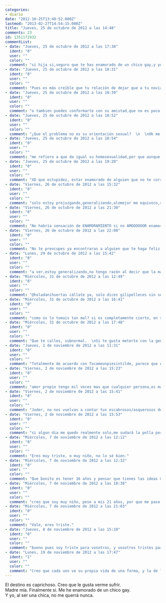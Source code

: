 ```yaml
---
categories:
- diario
date: "2012-10-25T13:48:52.000Z"
lastmod: "2013-02-27T14:54:15.000Z"
title: "Jueves, 25 de octubre de 2012 a las 14:48"
comments: 23
id: 1351172932
commentList:
- date: "Jueves, 25 de octubre de 2012 a las 17:38"
  ident: "0"
  user: ""
  color: ""
  comment: "si hija si,seguro que te has enamorado de un chico gay,y yo estoy enamorado de nicolas cage."
- date: "Jueves, 25 de octubre de 2012 a las 18:31"
  ident: "0"
  user: ""
  color: ""
  comment: "Pues es más creíble que tu relación de dejar que a tu novia se la folle to el barrio :)  \n  \nY sobre la entrada... mala suerte XD no puedes hacer nada salvo ponerte pene, quitarte pechos y hablar como un hombre."
- date: "Jueves, 25 de octubre de 2012 a las 18:39"
  ident: "0"
  user: ""
  color: ""
  comment: "o tambien puedes conformarte con su amistad,que no es poco,solo se diferencia en que con los amigos no hay sexo,y bueno ni siquiera en eso en mi caso,asi que mm.. solo se distingue en que no eres su favorita,pero bueno,podrias hacer grandes cosas con el,es que vamos a ver,que mas da que sea marica o hetero? si probablemente el problema no sea su orientacion sexual,sino mas bien que el a ti no te prefiera como persona,ya sea por tu filosofia de vida,o por tu forma de ser,o por lo tontita/inmadura que seas,o por mil cosas de este estilo,aunque no fuese marica tampoco podrias conquistarlo,la vida es asi de chunga,yo amo a Jolie tambien a mi manera,y nunca podré conquistarla.."
- date: "Jueves, 25 de octubre de 2012 a las 18:52"
  ident: "0"
  user: ""
  color: ""
  comment: "¿Que el problema no es su orientación sexual?  \n  \nOk me estás diciendo que sin ser homosexual podrías follarte y mantener una relación estable con un tío. Porque yo a mis mejores amigos pese a caerme muy bien no me los podría follar, la orientación sexual sí que es el problema dado a que por muy bien que le caiga no le puede atraer y por lo tanto si él no fuese homosexual probablemente (depende de como sea ella) lo podría conquistar."
- date: "Jueves, 25 de octubre de 2012 a las 18:54"
  ident: "0"
  user: ""
  color: ""
  comment: "me refiero a que da igual su homosexualidad,por que aunque fuese hetero,la tia no tiene posibilidades,es un chico con unas cualidades muy chulis,por eso ha enamorado a la chica,y la chica pues no es tan chuli,por que si fuese tan chuli no se enamoraria de un gay,sino que estaria enamorada de su precioso chico,asi que aunque el tio fuese hetero,pues la chica no tendria posibilidades."
- date: "Jueves, 25 de octubre de 2012 a las 19:20"
  ident: "0"
  user: ""
  color: ""
  comment: "XD que estupidez, estar enamorado de alguien que no te corresponde no significa que la otra persona sea más chuli o mejor que tú, ni mucho menos en este caso, lo mismo el chaval no es tan chuli como ella pero simplemente a ella le gusta, tienes una concepción del amor muy rara, que a mi no me mole Irene no me convierte en mejor que ella ni más chuli, y quien sabe, lo mismo al chaval le parece muy chuli y si fuese hetero saldría con ella pero simplemente no puede porque no le atrae dado a que no le gusta el sexo femenino.  \n  \nEl día en que alguien te mole y tú a esa persona no, no le va a hacer mejor que tú y viceversa."
- date: "Viernes, 26 de octubre de 2012 a las 15:32"
  ident: "0"
  user: ""
  color: ""
  comment: "solo estoy prejuzgando,generalizando,alomejor me equivoco,son solo opiniones,pero por lo general,cuando te enamoras de alguien,ese alguien es inalcanzable de por si,si no fuese inalcanzable entonces no habria esa sensacion de enamoramiento,los enamoramientos suelen ser no correspondidos,es pura estadistica,apostaría cinco euritos si fuese posible,a que ese tio no se interesaria nunca por esa chica,aunque fuese bi en vez de marica perdido,que tambien puede ser que el tio sea bi y la tia esta ni lo sepa,por que supongo que la tia no le habrá preguntado,no se,molaria discutir con la chica en si xD"
- date: "Viernes, 26 de octubre de 2012 a las 21:30"
  ident: "0"
  user: ""
  color: ""
  comment: "No habría sensación de ENAMORAMIENTO si no AMOOOOOOR enamoramiento es cuando te enamoras de alguien, amor de normal, es cuando es correspondido."
- date: "Viernes, 26 de octubre de 2012 a las 22:08"
  ident: "0"
  user: ""
  color: ""
  comment: "No te preocupes ya encontraras a alguien que te haga feliz, hay mucha vida por delante. Dale tiempo al tiempo.  \n  \nPor cierto, ¿cómo va a ser alguien mejor que otra persona porque otra se enamore de él? Cuando te enamoras de alguien, es porque encuentras algo bello en el interior de esa persona, que hace que te sientas más vivo/a que nunca. Siendo científicos, es un estado mental, nada tiene que ver con que la otra persona sea mejor. nadie, repito, NADIE es mejor que nadie( pero solo si no eres mala persona, si lo eres, cualquiera es mejor que tú, yo pienso)."
- date: "Lunes, 29 de octubre de 2012 a las 15:42"
  ident: "0"
  user: ""
  color: ""
  comment: "a ver,estoy generalizando,no tengo razón al decir que la mayoria de enamoramientos son infructíferos,por motivos como que la otra persona te ignora,o tiene pareja,o le pareces de lo menos interesante del mundo,o no congeniais,o no le interesas,etc etc etc? yo solo digo,que desde mi punto de vista,las probabilidades de que ese chico sea \"mejor\" que la chica,son muy altas,y con mejor me refiero a mas culto,mas guapo,mas carismático,o con una filosofía de vida mas óptima,asi que lo de que sea marica es irrelevante,aunque no lo fuese,no se iba a interesar por la chica en cuestión,el amor es asi de mierder,y ademas,probablemente ese tipo no sea marica total,sea bi,por que para que no te gusten nada de nada las tetas o los culos femeninos,hay que ser muy muy exquisito."
- date: "Miércoles, 31 de octubre de 2012 a las 12:49"
  ident: "0"
  user: ""
  color: ""
  comment: "@holadanihuertas cállate ya, solo dices gilipolleces sin sentido. ¿Por qué va a ser \"mejor\"? Y, ¿ qué es ser mejor? Presuponiendo que fuera más culto, ¿por ser más culto es mejor persona acaso? O presuponiendo que sea más guapo, ¿si la tía no es muy guapa no puede estar con ella?   \nLo mismo la tía es feilla y no muy culta pero es una persona divertidísima y muy dulce.  \nLa próxima vez que vayas a decir que alguien es mejor que alguien, piénsatelo, porque no llevarás razón casi nunca.  \nSi lo único que quieres es joder a una desconocida diciéndole que aunque no fuera gay, no la querría, muérdete tus jodido dedos, que decir esas chorradas no te hace parecer un chico malo, te hace parecer un parguela  \nVete a pegarte un panzazo por ahí, anda."
- date: "Miércoles, 31 de octubre de 2012 a las 16:41"
  ident: "0"
  user: ""
  color: ""
  comment: "como os lo tomais tan mal? si es completamente cierto, en serio nunca os ha pasado? enamoraros de alguien inalcanzable? tan raro veis, que yo opine, que sea muy muy probable, que pese a que el chico fuese hetero, no se vería para nada atraido por la chica? y lo de ser \"mejor\" o \"peor\" es tan relativo, que ni siquiera se le debería dar valor,los motivos por los que yo puedo considerar que es mejor persona, los he citado en el anterior comentario, puede ser por ser mas culto, mas guapo, mas carismático, o con una filosofía de vida mas óptima, yo los veo suficientes bueno motivos para considerar a alguien mejor, o peor, bueno el de guapo de igual,pero hay gente a la que si que le importa, si la chica es fea y a ese chico en concreto le importa el fisico pues si que es escusa para no verse atraido por ella, y por supuesto el resto de motivos son muy válidos para que al chico no le guste la chica, si la chica se ha enamorado del chico,será por que el chico es mas culto que ella, o mas carismático,o mas guapo,o tiene una filosofía de vida mas óptima, o si no por que se iba a enamorar de el? algo especial ha tenido que ver en el, de todas formas mi concepción del amor es muy distinta a la del resto de gente, asi que comprendería que no lo entendieseis del todo, sobretodo esta última parte, sobretodo por que vosotros la gente normal os enamorais de gente sin importaros ninguno de estos motivos, os enamorais por azar, por casualidad, por inercia, y mil chorradas mas.."
- date: "Miércoles, 31 de octubre de 2012 a las 17:48"
  ident: "0"
  user: ""
  color: ""
  comment: "Que te calles, subnormal.  \nSi te gusta meterte con la gente porque sí, te jodes si la gente se mete contigo con motivos.  \nY raro no me parece que pienses así, ya se sabe que los tontos piensan de otra forma, vamos sin prueba alguna y basándose en sus experiencias de mierda y con un amor propio por debajo de -9000, porque si no fuera así, no creerías que son mejores que tú. Y no, nadie es mejor persona que otra por ser carísmática o guapa, imbécil. Cada uno tiene sus características y puntos fuertes, te queda mucho por crecer.  \n¿Que por qué se ha enamorado? ¿Quizá porque le gusta como es (que no necesariamente tiene que ser mejor que ella para enamorarse , eh)?  \nSi tú te enamoras de gente \"mejor\" que tú, he de decirte que derrochas patetismo elevado a la décima potencia. Normal que luego estás con una tía que se ríe de ti y se folla a 20, si total, es mejor que tú, tienes que conservarla.  \nVenga, hasta luego."
- date: "Jueves, 1 de noviembre de 2012 a las 11:31"
  ident: "0"
  user: ""
  color: ""
  comment: "Totalmente de acuerdo con Tocameunpiesintilde, parece que efectivamente tú te enamoras de gente \'\'mejor\'\' que tú y luego esa persona se puede follar a quien quiera, total como es mejor que tú, tienes incluso que dar las gracias. Si lo dices todo enserio de verdad que das lástima y menuda mierda de padres has tenido para que te dejen con ese poco amor propio, pero bueno prefiero pensar que eres un troll tocapelotas, porque si es verdad esto, das mucha lástima.  \n  \nJoder, te lo dije antes y te lo repito: yo le gusto a Irene, pero Irene a mí no y es no me convierte en mejor persona que Irene, ni más carismático ni guapo ni pollas, simplemente puede no gustarte una persona y tú ser un cani de mierda, mientras que la otra puede ser una bellísima persona mucho mejor que ese cani.  \n  \nPero bueno tú a lo tuyo, sigue con tu patetismo personal."
- date: "Viernes, 2 de noviembre de 2012 a las 15:23"
  ident: "0"
  user: ""
  color: ""
  comment: "amor propio tengo mil veces mas que cualquier persona,es mas,yo no me enamoro de nadie,por eso he dicho esa frase de que cuando te enamoras de alguien,ese alguien suele ser mejor que tu,yo solo estoy enamorado de mi mismo,y obviamente si no lo estuviese,no defendería con tanto ahinco mi forma de pensar unica,lo de dejar a mi novia que se folle a quien quiera no es por no perderla,es por que ni ella ni yo podemos vivir sin sexear con otros humanos,el otro dia en jalowin nos enrollamos los dos con la misma tipa,y ella a parte se enrolló con otro tipo,y el tipo se creia que habia triunfado,en fin..   \nPD:si,mi novia es una putita que se enrolla con cualquiera,  \nbueno en realidad no,solo tiene la misma mentalidad que un tio,pero en el cuerpo de una tia,yo si fuera tia tambien iria por ahi zorreando,es la salsa de la vida :D"
- date: "Viernes, 2 de noviembre de 2012 a las 15:41"
  ident: "0"
  user: ""
  color: ""
  comment: "Joder, no nos vuelvas a contar tus escabrosos/asquerosos detalle de como os lo montáis, de verdad que da grima. Pero ok, ahora enamórate de quién sea que seguro que es mejor que tú.  \n  \nYo dejo ya está discusión, espero que algún día seas capaz de darte cuenta de tus problemas internos antes de quedarte realmente solo, parece que el día en que no puedas tener sexo vayas a morir y eso es patético."
- date: "Viernes, 2 de noviembre de 2012 a las 15:53"
  ident: "0"
  user: ""
  color: ""
  comment: "si algun dia me quedo realmente solo,me sudará la polla por que vivo feliz en mi autosuficiencia y el gran amor que me tengo,ademas,nunca me quedaré solo,soy super genial,y bueno.. creo que es mucho mas optimo que lo unico que necesite para ser feliz,sea sexo,y no como otros,que necesitan dinero,el sexo es gratis y muy facil de conseguir,sin embargo el dinero.. ademas el sexo es absoluto,cuando estas practicando sexo,eres plenamente feliz y lo tienes todo,pero con el dinero.. nunca nadie tendrá todo el dinero del mundo,siempre se quiere mas,y mas,y mas,que horror..y el mundo está inmerso en ese afán de querer dinero,que pena,con lo chachi que es la vida."
- date: "Miércoles, 7 de noviembre de 2012 a las 12:12"
  ident: "0"
  user: ""
  color: ""
  comment: "Eres muy triste, o muy niño, no lo sé bien."
- date: "Miércoles, 7 de noviembre de 2012 a las 12:32"
  ident: "0"
  user: ""
  color: ""
  comment: "Que bonito es tener 16 años y pensar que tienes las ideas mas claras del mundo"
- date: "Miércoles, 7 de noviembre de 2012 a las 18:38"
  ident: "0"
  user: ""
  color: ""
  comment: "creo que soy muy niño, pese a mis 21 años, por que me paso el día en mi propio mundo de felicidad y egocentrismo absoluto asi que lo de triste no se adapta a mi."
- date: "Miércoles, 7 de noviembre de 2012 a las 21:03"
  ident: "0"
  user: ""
  color: ""
  comment: "Vale, eres triste."
- date: "Jueves, 8 de noviembre de 2012 a las 15:10"
  ident: "0"
  user: ""
  color: ""
  comment: "bueno pues soy triste para vosotros, y vosotros tristes para mi, si opiniones hay pa todos los gustos xD"
- date: "Lunes, 19 de noviembre de 2012 a las 17:47"
  ident: "1"
  user: ""
  color: ""
  comment: "Creo que cada uno ve su propia vida de una forma, y la de los demas de otra. Y desde fuera las cosas siempre se ven diferentes"
---
```


El destino es caprichoso. Creo que le gusta verme sufrir.   
Madre mía. Finalmente si. Me he enamorado de un chico gay.   
Y yo, al ser una chica, no me querrá nunca.